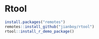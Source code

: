# Rtool

```R
install.packages("remotes")
remotes::install_github("jianboy/rtool")
rtool::install_r_demo_package()
```
